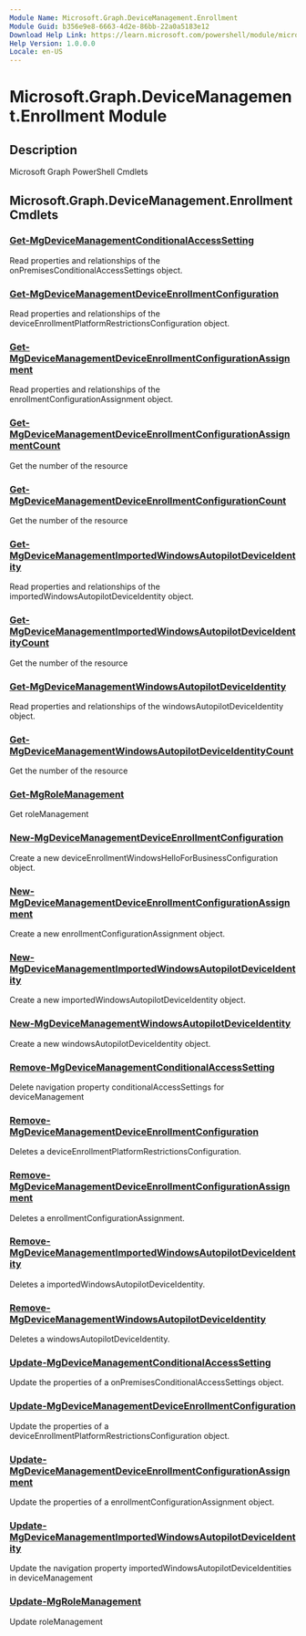 ```yaml
---
Module Name: Microsoft.Graph.DeviceManagement.Enrollment
Module Guid: b356e9e8-6663-4d2e-86bb-22a0a5183e12
Download Help Link: https://learn.microsoft.com/powershell/module/microsoft.graph.devicemanagement.enrollment
Help Version: 1.0.0.0
Locale: en-US
---
```


# Microsoft.Graph.DeviceManagement.Enrollment Module
## Description
Microsoft Graph PowerShell Cmdlets

## Microsoft.Graph.DeviceManagement.Enrollment Cmdlets
### [Get-MgDeviceManagementConditionalAccessSetting](Get-MgDeviceManagementConditionalAccessSetting.md)
Read properties and relationships of the onPremisesConditionalAccessSettings object.

### [Get-MgDeviceManagementDeviceEnrollmentConfiguration](Get-MgDeviceManagementDeviceEnrollmentConfiguration.md)
Read properties and relationships of the deviceEnrollmentPlatformRestrictionsConfiguration object.

### [Get-MgDeviceManagementDeviceEnrollmentConfigurationAssignment](Get-MgDeviceManagementDeviceEnrollmentConfigurationAssignment.md)
Read properties and relationships of the enrollmentConfigurationAssignment object.

### [Get-MgDeviceManagementDeviceEnrollmentConfigurationAssignmentCount](Get-MgDeviceManagementDeviceEnrollmentConfigurationAssignmentCount.md)
Get the number of the resource

### [Get-MgDeviceManagementDeviceEnrollmentConfigurationCount](Get-MgDeviceManagementDeviceEnrollmentConfigurationCount.md)
Get the number of the resource

### [Get-MgDeviceManagementImportedWindowsAutopilotDeviceIdentity](Get-MgDeviceManagementImportedWindowsAutopilotDeviceIdentity.md)
Read properties and relationships of the importedWindowsAutopilotDeviceIdentity object.

### [Get-MgDeviceManagementImportedWindowsAutopilotDeviceIdentityCount](Get-MgDeviceManagementImportedWindowsAutopilotDeviceIdentityCount.md)
Get the number of the resource

### [Get-MgDeviceManagementWindowsAutopilotDeviceIdentity](Get-MgDeviceManagementWindowsAutopilotDeviceIdentity.md)
Read properties and relationships of the windowsAutopilotDeviceIdentity object.

### [Get-MgDeviceManagementWindowsAutopilotDeviceIdentityCount](Get-MgDeviceManagementWindowsAutopilotDeviceIdentityCount.md)
Get the number of the resource

### [Get-MgRoleManagement](Get-MgRoleManagement.md)
Get roleManagement

### [New-MgDeviceManagementDeviceEnrollmentConfiguration](New-MgDeviceManagementDeviceEnrollmentConfiguration.md)
Create a new deviceEnrollmentWindowsHelloForBusinessConfiguration object.

### [New-MgDeviceManagementDeviceEnrollmentConfigurationAssignment](New-MgDeviceManagementDeviceEnrollmentConfigurationAssignment.md)
Create a new enrollmentConfigurationAssignment object.

### [New-MgDeviceManagementImportedWindowsAutopilotDeviceIdentity](New-MgDeviceManagementImportedWindowsAutopilotDeviceIdentity.md)
Create a new importedWindowsAutopilotDeviceIdentity object.

### [New-MgDeviceManagementWindowsAutopilotDeviceIdentity](New-MgDeviceManagementWindowsAutopilotDeviceIdentity.md)
Create a new windowsAutopilotDeviceIdentity object.

### [Remove-MgDeviceManagementConditionalAccessSetting](Remove-MgDeviceManagementConditionalAccessSetting.md)
Delete navigation property conditionalAccessSettings for deviceManagement

### [Remove-MgDeviceManagementDeviceEnrollmentConfiguration](Remove-MgDeviceManagementDeviceEnrollmentConfiguration.md)
Deletes a deviceEnrollmentPlatformRestrictionsConfiguration.

### [Remove-MgDeviceManagementDeviceEnrollmentConfigurationAssignment](Remove-MgDeviceManagementDeviceEnrollmentConfigurationAssignment.md)
Deletes a enrollmentConfigurationAssignment.

### [Remove-MgDeviceManagementImportedWindowsAutopilotDeviceIdentity](Remove-MgDeviceManagementImportedWindowsAutopilotDeviceIdentity.md)
Deletes a importedWindowsAutopilotDeviceIdentity.

### [Remove-MgDeviceManagementWindowsAutopilotDeviceIdentity](Remove-MgDeviceManagementWindowsAutopilotDeviceIdentity.md)
Deletes a windowsAutopilotDeviceIdentity.

### [Update-MgDeviceManagementConditionalAccessSetting](Update-MgDeviceManagementConditionalAccessSetting.md)
Update the properties of a onPremisesConditionalAccessSettings object.

### [Update-MgDeviceManagementDeviceEnrollmentConfiguration](Update-MgDeviceManagementDeviceEnrollmentConfiguration.md)
Update the properties of a deviceEnrollmentPlatformRestrictionsConfiguration object.

### [Update-MgDeviceManagementDeviceEnrollmentConfigurationAssignment](Update-MgDeviceManagementDeviceEnrollmentConfigurationAssignment.md)
Update the properties of a enrollmentConfigurationAssignment object.

### [Update-MgDeviceManagementImportedWindowsAutopilotDeviceIdentity](Update-MgDeviceManagementImportedWindowsAutopilotDeviceIdentity.md)
Update the navigation property importedWindowsAutopilotDeviceIdentities in deviceManagement

### [Update-MgRoleManagement](Update-MgRoleManagement.md)
Update roleManagement

